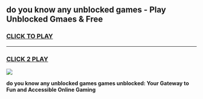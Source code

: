 
## do you know any unblocked games - Play Unblocked Gmaes & Free
<h3>
<a href="https://premium.freeplayer.one?title=do_you_know_any_unblocked_games&ref=20F">CLICK TO PLAY</a></h3>
<hr>

<h3>
<a href="https://premium.freeplayer.one?title=do_you_know_any_unblocked_games&ref=20F">CLICK 2 PLAY</a>
  
</h3>

<a href="https://premium.freeplayer.one?title=do_you_know_any_unblocked_games&ref=20F/"><img src="https://clearcache.store/games.png"></a>


**do you know any unblocked games games unblocked: Your Gateway to Fun and Accessible Online Gaming**
